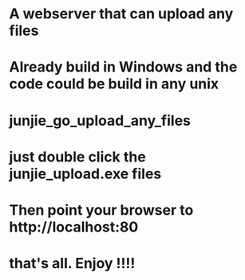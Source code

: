 # A webserver that can upload any files

# Already build in Windows and the code could be build in any unix

# junjie_go_upload_any_files

# just double click the junjie_upload.exe files

# Then point your browser to http://localhost:80

# that's all. Enjoy !!!!
